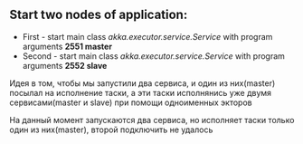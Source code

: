 ## Start two nodes of application:
- First - start main class _akka.executor.service.Service_ with program arguments **2551 master**
- Second - start main class _akka.executor.service.Service_ with program arguments **2552 slave**

Идея в том, чтобы мы запустили два сервиса, и один из них(master) посылал на исполнение таски,
а эти таски исполнянись уже двумя сервисами(master и slave) при помощи одноименных экторов

На данный момент запускаются два сервиса, но исполняет таски только один из них(master), второй подключить не удалось 